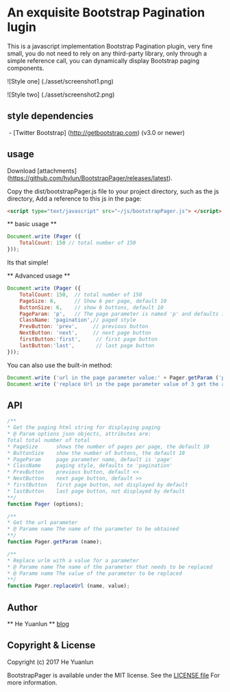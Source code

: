 # An exquisite Bootstrap Pagination lugin

This is a javascript implementation Bootstrap Pagination plugin, very fine small, you do not need to rely on any third-party library, only through a simple reference call, you can dynamically display Bootstrap paging components.

![Style one] (./asset/screenshot1.png)

![Style two] (./asset/screenshot2.png)

## style dependencies
 - [Twitter Bootstrap] (http://getbootstrap.com) (v3.0 or newer)

## usage
Download [attachments] (https://github.com/hylun/BootstrapPager/releases/latest).

Copy the dist/bootstrapPager.js file to your project directory, such as the js directory,
Add a reference to this js in the page:

```html
<script type="text/javascript" src="~/js/bootstrapPager.js"> </script>
```

** basic usage **
```javascript
Document.write (Pager ({
    TotalCount: 150 // total number of 150
}));
```
Its that simple!


** Advanced usage **
```javascript
Document.write (Pager ({
    TotalCount: 150,  // total number of 150
    PageSize: 6,      // Show 6 per page, default 10
    ButtonSize: 6,    // show 6 buttons, default 10
    PageParam: 'p',   // The page parameter is named 'p' and defaults is 'page'
    ClassName: 'pagination',// paged style
    PrevButton: 'prev',     // previous button
    NextButton: 'next',     // next page button
    firstButton:'first',     // first page button
    lastButton:'last',       // last page button
}));
```

You can also use the built-in method:

```javascript
Document.write ('url in the page parameter value:' + Pager.getParam ('page'));
Document.write ('replace Url in the page parameter value of 3 get the address:' + Pager.replaceUrl ('page', 3));
```


## API
```javascript
/**
* Get the paging html string for displaying paging
* @ Param options json objects, attributes are:
Total total number of total
* PageSize      shows the number of pages per page, the default 10
* ButtonSize    show the number of buttons, the default 10
* PageParam     page parameter name, default is 'page'
* ClassName     paging style, defaults to 'pagination'
* PrevButton    previous button, default <<
* NextButton    next page button, default >>
* firstButton   first page button, not displayed by default
* lastButton    last page button, not displayed by default
**/
function Pager (options);

/**
* Get the url parameter
* @ Parame name The name of the parameter to be obtained
**/
function Pager.getParam (name);

/**
* Replace urlm with a value for a parameter
* @ Parame name The name of the parameter that needs to be replaced
* @ Parame name The value of the parameter to be replaced
**/
function Pager.replaceUrl (name, value);

```

## Author
** He Yuanlun ** [blog](https://my.oschina.net/alun)

## Copyright & License
Copyright (c) 2017 He Yuanlun

BootstrapPager is available under the MIT license. See the [LICENSE file][7]
For more information.

[7]: ./LICENSE.txt